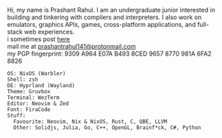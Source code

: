 Hi, my name is Prashant Rahul. I am an undergraduate junior interested in building and tinkering with compilers and interpreters. I also work on emulators, graphics APIs, games, cross-platform applications, and full-stack web experiences.\
i sometimes post [here](https://prashantrahul.com/posts/)\
mail me at [prashantrahul141@protonmail.com](mailto:prashantrahul141@protonmail.com)\
my PGP fingerprint: 9309 A964 E07A B493 8CED 9657 8770 981A 6FA2 8826

```env
OS: NixOS (Warbler)
Shell: zsh
DE: Hyprland (Wayland)
Theme: Gruvbox
Terminal: WezTerm
Editor: Neovim & Zed
Font: FiraCode
Stuff:
  Favourite: Neovim, Nix & NixOS, Rust, C, QBE, LLVM
  Other: Solidjs, Julia, Go, C++, OpenGL, Brainf*ck, C#, Python
```
<!--
#### Favourite Stuff
![Neovim](https://img.shields.io/badge/Neovim-0c1017.svg?logo=neovim&logoColor=54AEFF&style=for-the-badge)
![Nix](https://img.shields.io/badge/nixos-0c1017.svg?logo=nixos&logoColor=54AEFF&style=for-the-badge)
![Rust](https://img.shields.io/badge/Rust-0c1017.svg?logo=rust&logoColor=54AEFF&style=for-the-badge)
![C](https://img.shields.io/badge/c-0c1017.svg?logo=c&logoColor=54AEFF&style=for-the-badge)
![Typescript](https://img.shields.io/badge/Typescript-0c1017.svg?logo=typescript&logoColor=54AEFF&style=for-the-badge)
![Solid](https://img.shields.io/badge/solid-0c1017.svg?logo=solid&logoColor=54AEFF&style=for-the-badge)
![OpenGL](https://img.shields.io/badge/OpenGL-0c1017.svg?logo=opengl&logoColor=54AEFF&style=for-the-badge)
#### Some of the other stuff I do
![Go](https://custom-icon-badges.demolab.com/badge/go-0c1017.svg?logo=go&logoColor=54AEFF&style=for-the-badge)
![C++](https://custom-icon-badges.demolab.com/badge/C++-0c1017.svg?logo=cpp2&logoColor=54AEFF&style=for-the-badge)
![NextJS](https://img.shields.io/badge/Nextjs-0c1017.svg?logo=nextdotjs&logoColor=54AEFF&style=for-the-badge)
![React native](https://img.shields.io/badge/React_native-0c1017.svg?logo=react&logoColor=54AEFF&style=for-the-badge)
![C#](https://custom-icon-badges.demolab.com/badge/C%23-0c1017.svg?logo=cs2&logoColor=54AEFF&style=for-the-badge)
![Python](https://img.shields.io/badge/Python-0c1017.svg?logo=python&logoColor=54AEFF&style=for-the-badge) -->
